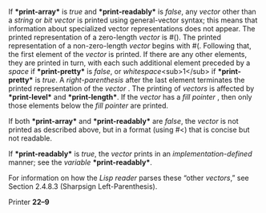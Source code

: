  

If **\*print-array\*** is *true* and **\*print-readably\*** is *false*, any *vector* other than a *string* or *bit vector* is printed using general-vector syntax; this means that information about specialized vector representations does not appear. The printed representation of a zero-length *vector* is #(). The printed representation of a non-zero-length *vector* begins with #(. Following that, the first element of the *vector* is printed. If there are any other elements, they are printed in turn, with each such additional element preceded by a *space* if **\*print-pretty\*** is *false*, or *whitespace*&#60;sub&#62;1&#60;/sub&#62; if **\*print-pretty\*** is *true*. A *right-parenthesis* after the last element terminates the printed representation of the *vector* . The printing of *vectors* is affected by **\*print-level\*** and **\*print-length\***. If the *vector* has a *fill pointer* , then only those elements below the *fill pointer* are printed. 

If both **\*print-array\*** and **\*print-readably\*** are *false*, the *vector* is not printed as described above, but in a format (using #&#60;) that is concise but not readable. 

If **\*print-readably\*** is *true*, the *vector* prints in an *implementation-defined* manner; see the *variable* **\*print-readably\***. 

For information on how the *Lisp reader* parses these “other *vectors*,” see Section 2.4.8.3 (Sharpsign Left-Parenthesis). 

Printer **22–9**

 

 

